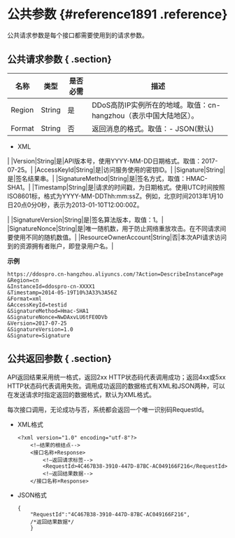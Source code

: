# 公共参数 {#reference1891 .reference}

公共请求参数是每个接口都需要使用到的请求参数。

## 公共请求参数 { .section}

|名称|类型|是否必需|描述|
|--|--|----|--|
|Region|String|是|DDoS高防IP实例所在的地域。取值：cn-hangzhou（表示中国大陆地区）。|
|Format|String|否|返回消息的格式。取值：-   JSON\(默认\)
-   XML

|
|Version|String|是|API版本号，使用YYYY-MM-DD日期格式。取值：2017-07-25。|
|AccessKeyId|String|是|访问服务使用的密钥ID。|
|Signature|String|是|签名结果串。|
|SignatureMethod|String|是|签名方式，取值：HMAC-SHA1。|
|Timestamp|String|是|请求的时间戳，为日期格式。使用UTC时间按照 ISO8601标，格式为YYYY-MM-DDThh:mm:ssZ。例如，北京时间2013年1月10日20点0分0秒，表示为2013-01-10T12:00:00Z。

|
|SignatureVersion|String|是|签名算法版本，取值：1。|
|SignatureNonce|String|是|唯一随机数，用于防止网络重放攻击。在不同请求间要使用不同的随机数值。|
|ResourceOwnerAccount|String|否|本次API请求访问到的资源拥有者账户，即登录用户名。|

**示例**

```language-shell
https://ddospro.cn-hangzhou.aliyuncs.com/?Action=DescribeInstancePage
&Region=cn
&InstanceId=ddospro-cn-XXXX1
&Timestamp=2014-05-19T10%3A33%3A56Z
&Format=xml
&AccessKeyId=testid
&SignatureMethod=Hmac-SHA1
&SignatureNonce=NwDAxvLU6tFE0DVb
&Version=2017-07-25
&SignatureVersion=1.0
&Signature=Signature

```

## 公共返回参数 { .section}

API返回结果采用统一格式，返回2xx HTTP状态码代表调用成功；返回4xx或5xx HTTP状态码代表调用失败。调用成功返回的数据格式有XML和JSON两种，可以在发送请求时指定返回的数据格式，默认为XML格式。

每次接口调用，无论成功与否，系统都会返回一个唯一识别码RequestId。

-   XML格式

    ```language-xml
    <?xml version="1.0" encoding="utf-8"?> 
        <!—结果的根结点-->
        <接口名称+Response>
            <!—返回请求标签-->
            <RequestId>4C467B38-3910-447D-87BC-AC049166F216</RequestId>
            <!—返回结果数据-->
        </接口名称+Response>
    
    ```

-   JSON格式

    ```language-json
    {
        "RequestId":"4C467B38-3910-447D-87BC-AC049166F216",
        /*返回结果数据*/
        }
    
    ```


